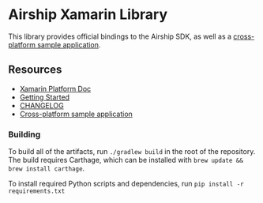 # Airship Xamarin Library

This library provides official bindings to the Airship SDK, as well as a [cross-platform sample application](SampleApp).

## Resources

- [Xamarin Platform Doc](http://docs.urbanairship.com/platform/xamarin.html)
- [Getting Started](GettingStarted.md)
- [CHANGELOG](CHANGELOG.md)
- [Cross-platform sample application](SampleApp)

### Building

To build all of the artifacts, run `./gradlew build` in the root of the repository.
The build requires Carthage, which can be installed with `brew update && brew install carthage`.

To install required Python scripts and dependencies, run `pip install -r requirements.txt`

